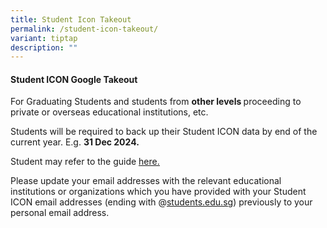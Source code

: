 ```yaml
---
title: Student Icon Takeout
permalink: /student-icon-takeout/
variant: tiptap
description: ""
---
```

<p></p>
<h4><strong>Student </strong>I<strong>CON Google Takeout</strong></h4>
<p>For Graduating Students and students from <strong>other levels </strong>proceeding
to private or overseas educational institutions, etc.</p>
<p>Students will be required to back up their Student ICON data by end of
the current year. E.g. <strong>31 Dec 2024.</strong>
</p>
<p>Student may refer to the guide <a href="https://drive.google.com/file/d/1Nmqph_OdTXIhiBvIg0rWK8hbE3HWnwDv/view" rel="noopener nofollow" target="_blank"><u>here.</u></a>
</p>
<p>Please update your email addresses with the relevant educational institutions
or organizations which you have provided with your Student ICON email addresses
(ending with @<a href="https://drive.google.com/file/d/1Nmqph_OdTXIhiBvIg0rWK8hbE3HWnwDv/view" rel="noopener noreferrer nofollow" target="_blank"><u>students.edu.sg</u></a>)
previously to your personal email address.</p>